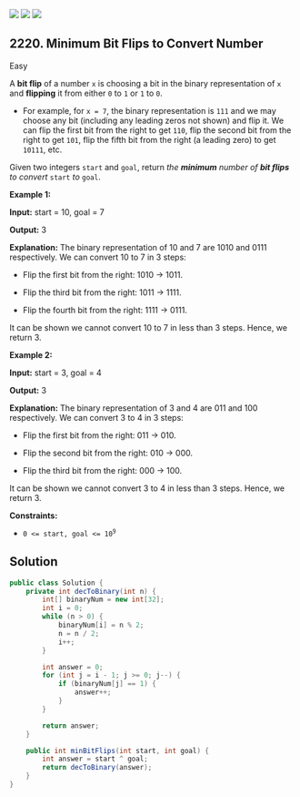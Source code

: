 [![](https://img.shields.io/github/stars/javadev/LeetCode-in-Java?label=Stars&style=flat-square)](https://github.com/javadev/LeetCode-in-Java)
[![](https://img.shields.io/github/forks/javadev/LeetCode-in-Java?label=Fork%20me%20on%20GitHub%20&style=flat-square)](https://github.com/javadev/LeetCode-in-Java/fork)
[![](https://img.shields.io/badge/-LeetCode%20in%20Kotlin-blue?style=flat-square)](https://github.com/javadev/LeetCode-in-Kotlin)

## 2220\. Minimum Bit Flips to Convert Number

Easy

A **bit flip** of a number `x` is choosing a bit in the binary representation of `x` and **flipping** it from either `0` to `1` or `1` to `0`.

*   For example, for `x = 7`, the binary representation is `111` and we may choose any bit (including any leading zeros not shown) and flip it. We can flip the first bit from the right to get `110`, flip the second bit from the right to get `101`, flip the fifth bit from the right (a leading zero) to get `10111`, etc.

Given two integers `start` and `goal`, return _the **minimum** number of **bit flips** to convert_ `start` _to_ `goal`.

**Example 1:**

**Input:** start = 10, goal = 7

**Output:** 3

**Explanation:** The binary representation of 10 and 7 are 1010 and 0111 respectively. We can convert 10 to 7 in 3 steps: 

- Flip the first bit from the right: 1010 -> 1011. 

- Flip the third bit from the right: 1011 -> 1111\. 

- Flip the fourth bit from the right: 1111 -> 0111\. 
  
It can be shown we cannot convert 10 to 7 in less than 3 steps. Hence, we return 3.

**Example 2:**

**Input:** start = 3, goal = 4

**Output:** 3

**Explanation:** The binary representation of 3 and 4 are 011 and 100 respectively. We can convert 3 to 4 in 3 steps: 

- Flip the first bit from the right: 011 -> 010. 

- Flip the second bit from the right: 010 -> 000\. 

- Flip the third bit from the right: 000 -> 100\. 
  
It can be shown we cannot convert 3 to 4 in less than 3 steps. Hence, we return 3.

**Constraints:**

*   <code>0 <= start, goal <= 10<sup>9</sup></code>

## Solution

```java
public class Solution {
    private int decToBinary(int n) {
        int[] binaryNum = new int[32];
        int i = 0;
        while (n > 0) {
            binaryNum[i] = n % 2;
            n = n / 2;
            i++;
        }

        int answer = 0;
        for (int j = i - 1; j >= 0; j--) {
            if (binaryNum[j] == 1) {
                answer++;
            }
        }

        return answer;
    }

    public int minBitFlips(int start, int goal) {
        int answer = start ^ goal;
        return decToBinary(answer);
    }
}
```